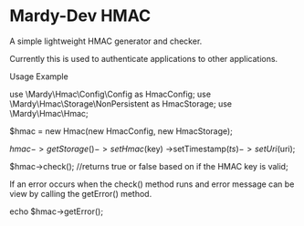 Mardy-Dev HMAC
==============

A simple lightweight HMAC generator and checker.

Currently this is used to authenticate applications to other applications.

Usage Example

use \Mardy\Hmac\Config\Config as HmacConfig;
use \Mardy\Hmac\Storage\NonPersistent as HmacStorage;
use \Mardy\Hmac\Hmac;

$hmac = new Hmac(new HmacConfig, new HmacStorage);

$hmac->getStorage()
     ->setHmac($key)
     ->setTimestamp($ts)
     ->setUri($uri);

$hmac->check(); //returns true or false based on if the HMAC key is valid;

If an error occurs when the check() method runs and error message can be
view by calling the getError() method.

echo $hmac->getError();



